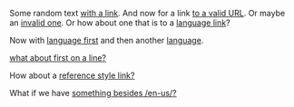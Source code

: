 Some random text [with a link](./to/a/markdown/file.md). And now for a link [to a valid URL](https://microsoft.com). Or maybe an [invalid one](https://microsoft.com/sporf). Or how about one that is to a [language link](http://azure.com/en-us/somethign)?

Now with [language first](http://azure.com/en-us/somethning) and then another [language](http://azure.com/en-us/somethingelse/). 

[what about first on a line?](http://azure.com/en-us/something)

How about a [reference style link?][refstyle]

What if we have [something besides /en-us/?](http://like.com/en-gb/)

[refstyle]: https://microsoft.com
[lang-link]: https://microsoft.com/en-us